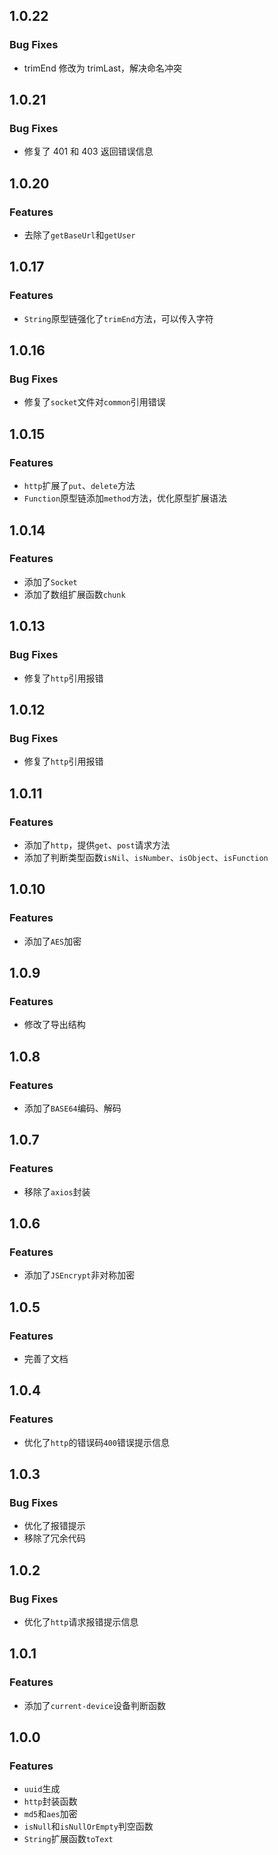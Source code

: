 ## 1.0.22

### Bug Fixes

- trimEnd 修改为 trimLast，解决命名冲突

## 1.0.21

### Bug Fixes

- 修复了 401 和 403 返回错误信息

## 1.0.20

### Features

- 去除了`getBaseUrl`和`getUser`

## 1.0.17

### Features

- `String`原型链强化了`trimEnd`方法，可以传入字符

## 1.0.16

### Bug Fixes

- 修复了`socket`文件对`common`引用错误

## 1.0.15

### Features

- `http`扩展了`put`、`delete`方法
- `Function`原型链添加`method`方法，优化原型扩展语法

## 1.0.14

### Features

- 添加了`Socket`
- 添加了数组扩展函数`chunk`

## 1.0.13

### Bug Fixes

- 修复了`http`引用报错

## 1.0.12

### Bug Fixes

- 修复了`http`引用报错

## 1.0.11

### Features

- 添加了`http`，提供`get`、`post`请求方法
- 添加了判断类型函数`isNil`、`isNumber`、`isObject`、`isFunction`

## 1.0.10

### Features

- 添加了`AES`加密

## 1.0.9

### Features

- 修改了导出结构

## 1.0.8

### Features

- 添加了`BASE64`编码、解码

## 1.0.7

### Features

- 移除了`axios`封装

## 1.0.6

### Features

- 添加了`JSEncrypt`非对称加密

## 1.0.5

### Features

- 完善了文档

## 1.0.4

### Features

- 优化了`http`的错误码`400`错误提示信息

## 1.0.3

### Bug Fixes

- 优化了报错提示
- 移除了冗余代码

## 1.0.2

### Bug Fixes

- 优化了`http`请求报错提示信息

## 1.0.1

### Features

- 添加了`current-device`设备判断函数

## 1.0.0

### Features

- `uuid`生成
- `http`封装函数
- `md5`和`aes`加密
- `isNull`和`isNullOrEmpty`判空函数
- `String`扩展函数`toText`

